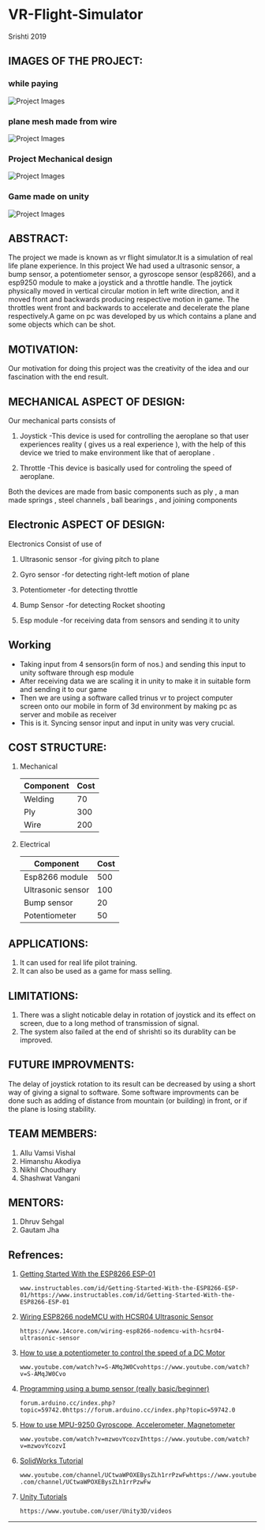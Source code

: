 # VR-Flight-Simulator
Srishti 2019
## IMAGES OF THE PROJECT:

### while paying
 ![Project Images](https://github.com/Nikhil-Choudhary/VR-Flight-Simulator/blob/master/Photos%20And%20Videos/photos/while%20playing.jpeg)

### plane mesh made from wire
 ![Project Images](https://github.com/Nikhil-Choudhary/VR-Flight-Simulator/blob/master/Photos%20And%20Videos/photos/plane.jpeg)

### Project Mechanical design
 ![Project Images](https://github.com/Nikhil-Choudhary/VR-Flight-Simulator/blob/master/Photos%20And%20Videos/photos/Project%20Mechanical%20design.jpeg)

### Game made on unity
![Project Images](https://github.com/Nikhil-Choudhary/VR-Flight-Simulator/blob/master/Photos%20And%20Videos/photos/Game.jpeg)

## ABSTRACT:

The project we made is known as vr flight simulator.It is a simulation of real life plane experience.
In this project We had used a ultrasonic sensor, a bump sensor, a potentiometer sensor, a gyroscope
sensor (esp8266), and a esp9250 module to make a joystick and a throttle handle. The joytick physically
moved in vertical circular motion in left write direction, and it moved front and backwards producing 
respective motion in game. The throttles went front and backwards to accelerate and decelerate the plane
respectively.A game on pc was developed by us which contains a plane and some objects which can be shot.

## MOTIVATION:

Our motivation for doing this project was the creativity of the idea and our fascination with the end result.

## MECHANICAL ASPECT OF DESIGN:

Our mechanical parts consists of
	
1. Joystick	-This device is used for controlling the aeroplane so that user experiences reality ( gives us a real experience ), with the help of this device we tried to make environment like that of aeroplane .
	
2. Throttle 	-This device is basically used for controling the speed of aeroplane.
	
Both the devices are made from basic components such as ply , a man made springs , steel channels , ball bearings , and joining components

## Electronic ASPECT OF DESIGN:

Electronics Consist of use of

1. Ultrasonic sensor	-for giving pitch to plane
	
2. Gyro sensor	-for detecting right-left motion of plane

3. Potentiometer	-for detecting throttle
	
4. Bump Sensor	-for detecting Rocket shooting

5. Esp module	-for receiving data from sensors and sending it to unity	

## Working

* Taking input from 4 sensors(in form of nos.) and sending this input to unity software through esp module
* After receiving data we are scaling it in unity to make it in suitable form and sending it to our game
* Then we are using a software called trinus vr to project computer screen onto our mobile in form of 3d environment by making pc as server and mobile as receiver
* This is it. Syncing sensor input and input in unity was very crucial.
 
## COST STRUCTURE:

1. Mechanical 

	|  Component  |Cost   |
	|-------------|-------|
	|   Welding   |   70  |
	|     Ply     |   300 |
	|     Wire    |  200  |
	
 
2. Electrical

	|     Component     | Cost  |
	|-------------------|-------|
	|  Esp8266 module   |  500  |
	| Ultrasonic sensor |  100  |
	|    Bump sensor    |  20   |
	|  Potentiometer    |  50   |

## APPLICATIONS:

1. It can used for real life pilot training. 
2. It can also be used as a game for mass selling. 

## LIMITATIONS:

1. There was a slight noticable delay in rotation of joystick and its effect on screen, due to a long method of transmission of signal.
2. The system also failed at the end of shrishti so its durablity can be improved.

## FUTURE IMPROVMENTS:

The delay of joystick rotation to its result can be decreased by using a short way of giving a signal to software.
Some software improvments can be done such as adding of distance from mountain (or building) in front, or if the plane is losing stability.

## TEAM MEMBERS:

1. Allu Vamsi Vishal
2. Himanshu Akodiya 
3. Nikhil Choudhary
4. Shashwat Vangani

## MENTORS:

1. Dhruv Sehgal
2. Gautam Jha

## Refrences:

1. [Getting Started With the ESP8266 ESP-01](www.instructables.com/id/Getting-Started-With-the-ESP8266-ESP-01/https://www.instructables.com/id/Getting-Started-With-the-ESP8266-ESP-01/)

	`www.instructables.com/id/Getting-Started-With-the-ESP8266-ESP-01/https://www.instructables.com/id/Getting-Started-With-the-ESP8266-ESP-01`

2. [Wiring ESP8266 nodeMCU with HCSR04 Ultrasonic Sensor](https://www.14core.com/wiring-esp8266-nodemcu-with-hcsr04-ultrasonic-sensor/)

	`https://www.14core.com/wiring-esp8266-nodemcu-with-hcsr04-ultrasonic-sensor`

3. [How to use a potentiometer to control the speed of a DC Motor](www.youtube.com/watch?v=S-AMqJW0Cvohttps://www.youtube.com/watch?v=S-AMqJW0Cvo)

	`www.youtube.com/watch?v=S-AMqJW0Cvohttps://www.youtube.com/watch?v=S-AMqJW0Cvo`

4. [Programming using a bump sensor (really basic/beginner)](forum.arduino.cc/index.php?topic=59742.0https://forum.arduino.cc/index.php?topic=59742.0)

	`forum.arduino.cc/index.php?topic=59742.0https://forum.arduino.cc/index.php?topic=59742.0`

5. [How to use MPU-9250 Gyroscope, Accelerometer, Magnetometer](www.youtube.com/watch?v=mzwovYcozvIhttps://www.youtube.com/watch)

	`www.youtube.com/watch?v=mzwovYcozvIhttps://www.youtube.com/watch?v=mzwovYcozvI`

6. [SolidWorks Tutorial](www.youtube.com/channel/UCtwaWPOXEBysZLh1rrPzwFwhttps://www.youtube.com/channel/UCtwaWPOXEBysZLh1rrPzwFw)

	`www.youtube.com/channel/UCtwaWPOXEBysZLh1rrPzwFwhttps://www.youtube.com/channel/UCtwaWPOXEBysZLh1rrPzwFw`

7. [Unity Tutorials](https://www.youtube.com/user/Unity3D/videos)

	`https://www.youtube.com/user/Unity3D/videos`
	
***

